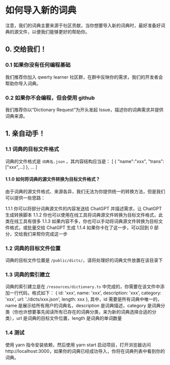 # 如何导入新的词典

注意，我们的词典主要来源于社区贡献，当你想要导入新的词典时，最好准备好词典的源文件，以便我们能够更好的帮助你。

## 0. 交给我们！

### 0.1 如果你没有任何编程基础

我们推荐你加入 qwerty learner 社区群，在群中反映你的需求，我们的开发者会帮助你导入词典。

### 0.2 如果你不会编程，但会使用 github

我们推荐你以“Dictionary Request”为开头发起 Issue，描述你的词典需求并提供词典来源。

## 1. 亲自动手！

### 1.1 词典的目标文件格式

词典的文件格式是 `词典名.json` ，其内容结构应当是：
[
{
"name":"xxx",
"trans":["xxx",...]
},
...
]

#### 1.1.0 如何将词典的源文件转换为目标文件格式？

由于词典的源文件格式、来源各异，我们无法为你提供统一的转换方法，但是我们可以提供一些思路：

1.1.1 你可以将部分词典源文件的内容发送给 ChatGPT 并描述需求，让 ChatGPT 生成转换脚本
1.1.2 你也可以使用在线工具将词典源文件转换为目标文件格式，此类在线工具有很多
1.1.3 如果内容不多，你也可以手动将词典源文件转换为目标文件格式，或批量交给 ChatGPT 生成
1.1.4 如果你卡在了这一步，可以回到 0 部分，交给我们来帮你完成这一步

### 1.2 词典的目标文件位置

词典的目标文件位置是 `/public/dicts/`，请将处理好的词典文件放置在该目录下

### 1.3 词典的索引建立

词典的索引建立是在 `/resources/dictionary.ts` 中完成的，你需要在该文件中添加一行代码，格式如下：
{ id: 'xxx', name: 'xxx', description: 'xxx', category: 'xxx', url: './dicts/xxx.json', length: xxx },
其中，id 需要是所有词典中唯一的，name 是展示给所有用户的词典名，description 是词典描述，category 是词典分类（你也许想要事先阅读所有已存在的词典分类，来为新的词典选择合适的分类），url 是词典的目标文件位置，length 是词典的单词数量

### 1.4 测试

使用 yarn 指令安装依赖，然后使用 yarn start 启动项目，打开浏览器访问 http://localhost:3000，如果你的词典已经成功导入，你将在词典列表中看到你的词典。
